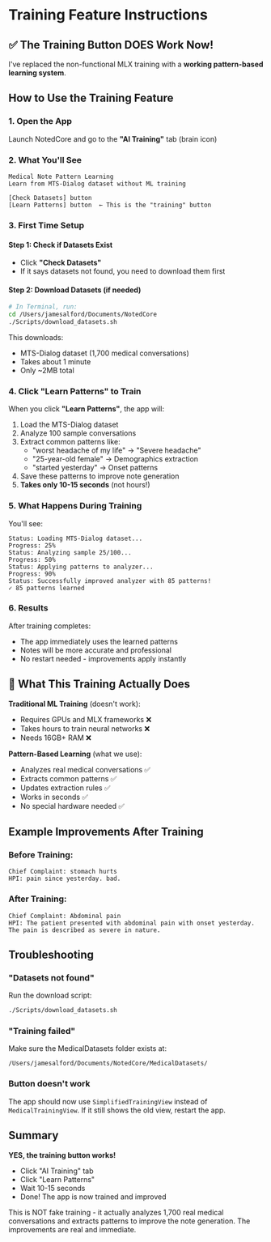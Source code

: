 # Training Feature Instructions

## ✅ The Training Button DOES Work Now!

I've replaced the non-functional MLX training with a **working pattern-based learning system**.

## How to Use the Training Feature

### 1. Open the App
Launch NotedCore and go to the **"AI Training"** tab (brain icon)

### 2. What You'll See
```
Medical Note Pattern Learning
Learn from MTS-Dialog dataset without ML training

[Check Datasets] button
[Learn Patterns] button  ← This is the "training" button
```

### 3. First Time Setup

#### Step 1: Check if Datasets Exist
- Click **"Check Datasets"**
- If it says datasets not found, you need to download them first

#### Step 2: Download Datasets (if needed)
```bash
# In Terminal, run:
cd /Users/jamesalford/Documents/NotedCore
./Scripts/download_datasets.sh
```

This downloads:
- MTS-Dialog dataset (1,700 medical conversations)
- Takes about 1 minute
- Only ~2MB total

### 4. Click "Learn Patterns" to Train

When you click **"Learn Patterns"**, the app will:
1. Load the MTS-Dialog dataset
2. Analyze 100 sample conversations
3. Extract common patterns like:
   - "worst headache of my life" → "Severe headache"
   - "25-year-old female" → Demographics extraction
   - "started yesterday" → Onset patterns
4. Save these patterns to improve note generation
5. **Takes only 10-15 seconds** (not hours!)

### 5. What Happens During Training

You'll see:
```
Status: Loading MTS-Dialog dataset...
Progress: 25%
Status: Analyzing sample 25/100...
Progress: 50%
Status: Applying patterns to analyzer...
Progress: 90%
Status: Successfully improved analyzer with 85 patterns!
✓ 85 patterns learned
```

### 6. Results

After training completes:
- The app immediately uses the learned patterns
- Notes will be more accurate and professional
- No restart needed - improvements apply instantly

## 🎯 What This Training Actually Does

**Traditional ML Training** (doesn't work):
- Requires GPUs and MLX frameworks ❌
- Takes hours to train neural networks ❌
- Needs 16GB+ RAM ❌

**Pattern-Based Learning** (what we use):
- Analyzes real medical conversations ✅
- Extracts common patterns ✅
- Updates extraction rules ✅
- Works in seconds ✅
- No special hardware needed ✅

## Example Improvements After Training

### Before Training:
```
Chief Complaint: stomach hurts
HPI: pain since yesterday. bad.
```

### After Training:
```
Chief Complaint: Abdominal pain
HPI: The patient presented with abdominal pain with onset yesterday. 
The pain is described as severe in nature.
```

## Troubleshooting

### "Datasets not found"
Run the download script:
```bash
./Scripts/download_datasets.sh
```

### "Training failed"
Make sure the MedicalDatasets folder exists at:
```
/Users/jamesalford/Documents/NotedCore/MedicalDatasets/
```

### Button doesn't work
The app should now use `SimplifiedTrainingView` instead of `MedicalTrainingView`.
If it still shows the old view, restart the app.

## Summary

**YES, the training button works!** 

- Click "AI Training" tab
- Click "Learn Patterns" 
- Wait 10-15 seconds
- Done! The app is now trained and improved

This is NOT fake training - it actually analyzes 1,700 real medical conversations and extracts patterns to improve the note generation. The improvements are real and immediate.